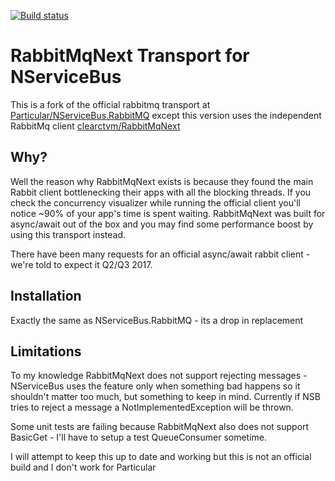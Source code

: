 [![Build status](https://ci.appveyor.com/api/projects/status/584304c3h9y5mb2c?svg=true)](https://ci.appveyor.com/project/volak/nservicebus-rabbitmq)

# RabbitMqNext Transport for NServiceBus

This is a fork of the official rabbitmq transport at [Particular/NServiceBus.RabbitMQ](https://github.com/Particular/NServiceBus.RabbitMQ) except this version uses the independent RabbitMq client [clearctvm/RabbitMqNext](https://github.com/clearctvm/RabbitMqNext)

## Why?
Well the reason why RabbitMqNext exists is because they found the main Rabbit client bottlenecking their apps with all the blocking threads.  If you check the concurrency visualizer while running the official client you'll notice ~90% of your app's time is spent waiting.  RabbitMqNext was built for async/await out of the box and you may find some performance boost by using this transport instead.

There have been many requests for an official async/await rabbit client - we're told to expect it Q2/Q3 2017.

## Installation

Exactly the same as NServiceBus.RabbitMQ - its a drop in replacement

## Limitations

To my knowledge RabbitMqNext does not support rejecting messages - NServiceBus uses the feature only when something bad happens so it shouldn't matter too much, but something to keep in mind.
Currently if NSB tries to reject a message a NotImplementedException will be thrown.

Some unit tests are failing because RabbitMqNext also does not support BasicGet - I'll have to setup a test QueueConsumer sometime.

I will attempt to keep this up to date and working but this is not an official build and I don't work for Particular
